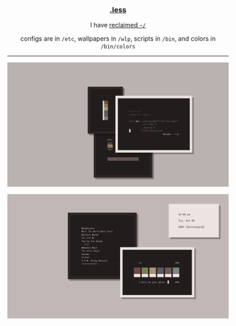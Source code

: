 <h3 align="center"><a href="https://co1ncidence.github.io/rices/">.less</a></h3>
<p align="center">I have <a href="https://github.com/vizs/declutter-home">reclaimed <code>~/</code></a></p>
<p align="center">configs are in <code>/etc</code>, wallpapers in <code>/wlp</code>, scripts in <code>/bin</code>, and colors in <code>/bin/colors</code></p>

<hr />

<p align="center"

![img](scr/fresh.png)

</p>

<p align="center"

![img](scr/readme.png)

</p>


